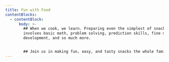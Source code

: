 ```yaml
---
title: Fun with Food
contentBlocks:
  - contentBlock:
      body: >-
        ## When we cook, we learn. Preparing even the simplest of snacks
        involves basic math, problem solving, prediction skills, fine motor
        development, and so much more.


        ## Join us in making fun, easy, and tasty snacks the whole family can enjoy.
---
```

